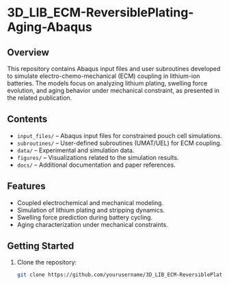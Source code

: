 # 3D_LIB_ECM-ReversiblePlating-Aging-Abaqus
## Overview
This repository contains Abaqus input files and user subroutines developed to simulate electro-chemo-mechanical (ECM) coupling in lithium-ion batteries. The models focus on analyzing lithium plating, swelling force evolution, and aging behavior under mechanical constraint, as presented in the related publication.

## Contents
- `input_files/` – Abaqus input files for constrained pouch cell simulations.
- `subroutines/` – User-defined subroutines (UMAT/UEL) for ECM coupling.
- `data/` – Experimental and simulation data.
- `figures/` – Visualizations related to the simulation results.
- `docs/` – Additional documentation and paper references.

## Features
- Coupled electrochemical and mechanical modeling.
- Simulation of lithium plating and stripping dynamics.
- Swelling force prediction during battery cycling.
- Aging characterization under mechanical constraints.

## Getting Started
1. Clone the repository:
   ```bash
   git clone https://github.com/yourusername/3D_LIB_ECM-ReversiblePlating-Aging-Abaqus.git
